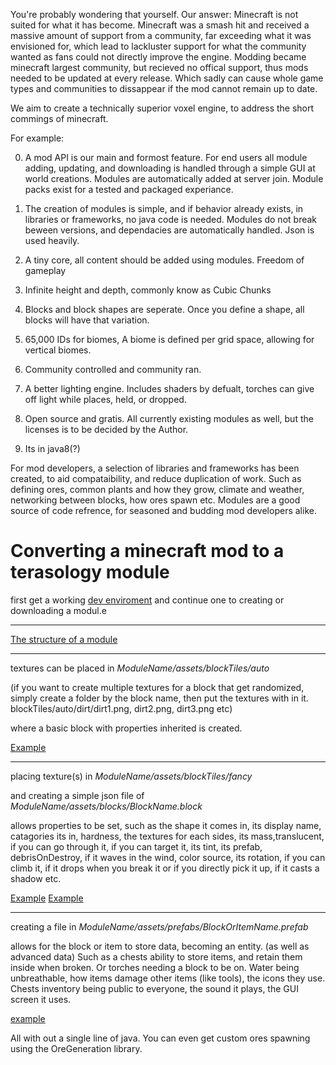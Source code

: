You're probably wondering that yourself. Our answer: Minecraft is not suited  for what it has become. 
Minecraft was a smash hit and received a massive amount of support from a community, far exceeding what it was envisioned for, which lead to lackluster support for what the community wanted as fans could not directly improve the engine. Modding became minecraft largest community, but recieved no offical support, thus mods needed to be updated at every release. Which sadly can cause whole game types and communities to dissappear if the mod cannot remain up to date. 

We aim to create a technically superior voxel engine, to address the short commings of minecraft.



For example:

0. A mod API is our main and formost feature. For end users all module adding, updating, and downloading is handled through a simple GUI at world creations. Modules are automatically added at server join. Module packs exist for a tested and packaged experiance.

0. The creation of modules is simple, and if  behavior already exists, in libraries or frameworks, no java code is needed. Modules do not break beween versions, and dependacies are automatically handled. Json is used heavily.

0. A tiny core, all content should be added using modules. Freedom of gameplay

0. Infinite height and depth, commonly know as Cubic Chunks

0. Blocks and block shapes are seperate. Once you define a shape, all blocks will have that variation. 

0. 65,000 IDs for biomes, A biome is defined per grid space, allowing for vertical biomes.

0. Community controlled and community ran. 

0. A better lighting engine. Includes shaders by defualt, torches can give off light while places, held, or dropped.

0. Open source and gratis. All currently existing modules as well, but the licenses is to be decided by the Author. 

0. Its in java8(?)

For mod developers, a selection of libraries and frameworks has been created, to aid compataibility, and reduce duplication of work. Such as defining ores, common plants and how they grow, climate and weather, networking between blocks, how ores spawn etc. Modules are a good source of code refrence, for seasoned and budding mod developers alike.

  
#  Converting a minecraft mod to a terasology module

first get a working [dev enviroment](https://github.com/MovingBlocks/Terasology/wiki/Modding-Guide#running-terasology-from-source) and continue one to creating or downloading a modul.e 


___
[The structure of a module](https://github.com/MovingBlocks/Terasology/wiki/Modding-Guide#structure-of-a-mod)
___ 

textures can be placed in _ModuleName/assets/blockTiles/auto_ 

(if you want to create multiple textures for a block that get randomized, simply create a folder by the block name, then put the textures with in it. blockTiles/auto/dirt/dirt1.png, dirt2.png, dirt3.png etc)

where a basic block with properties inherited is created. 

[Example](https://github.com/Terasology/Minerals/tree/master/assets/blockTiles/auto)
___

placing  texture(s) in _ModuleName/assets/blockTiles/fancy_ 

and creating a simple json file of _ModuleName/assets/blocks/BlockName.block_

allows properties to be set, such as the shape it comes in, its display name, catagories its in, hardness, the textures for each sides, its mass,translucent, if you can go through it, if you can target it, its tint, its prefab, debrisOnDestroy, if it waves in the wind, color source, its rotation, if you can climb it, if it drops when you break it or if you directly pick it up, if it casts a shadow etc. 

[Example](https://github.com/Terasology/Soils/tree/master/assets/blockTiles/fancy)
[Example](https://github.com/Terasology/Soils/tree/master/assets/blocks/fancy)
___
creating a file in _ModuleName/assets/prefabs/BlockOrItemName.prefab_ 

allows for the block or item to store data, becoming an entity. (as well as advanced data) Such as a chests ability to store items, and retain them inside when broken. Or torches needing a block to be on. Water being unbreathable, how items damage other items (like tools), the icons they use. Chests inventory being public to everyone, the sound it plays, the GUI screen it uses.  

[example](https://github.com/Terasology/JoshariasSurvival/tree/master/assets/prefabs)
    

    

    


All with out a single line of java. You can even get custom ores spawning using the OreGeneration library. 



